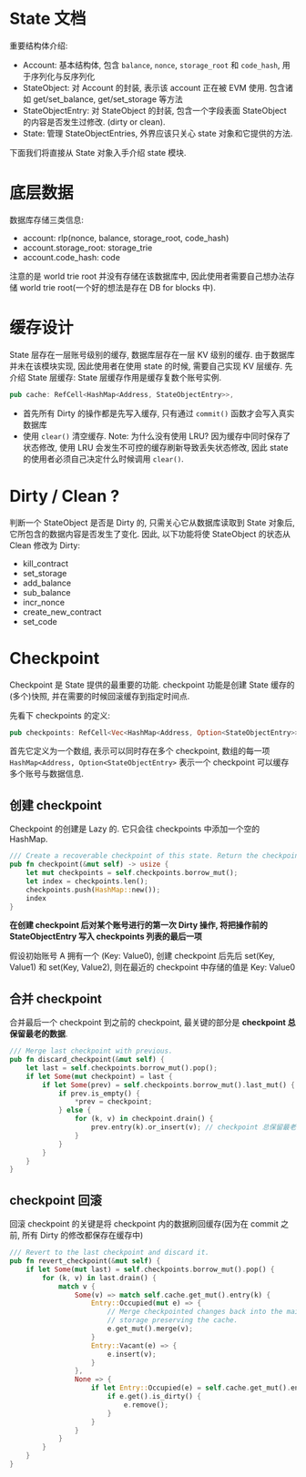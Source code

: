 # State 文档

重要结构体介绍:

- Account: 基本结构体, 包含 `balance`, `nonce`, `storage_root` 和 `code_hash`, 用于序列化与反序列化
- StateObject: 对 Account 的封装, 表示该 account 正在被 EVM 使用. 包含诸如 get/set_balance, get/set_storage 等方法
- StateObjectEntry: 对 StateObject 的封装, 包含一个字段表面 StateObject 的内容是否发生过修改. (dirty or clean).
- State: 管理 StateObjectEntries, 外界应该只关心 state 对象和它提供的方法.

下面我们将直接从 State 对象入手介绍 state 模块.

# 底层数据

数据库存储三类信息:

- account: rlp(nonce, balance, storage_root, code_hash)
- account.storage_root: storage_trie
- account.code_hash: code

注意的是 world trie root 并没有存储在该数据库中, 因此使用者需要自己想办法存储 world trie root(一个好的想法是存在 DB for blocks 中).

# 缓存设计

State 层存在一层账号级别的缓存, 数据库层存在一层 KV 级别的缓存. 由于数据库并未在该模块实现, 因此使用者在使用 state 的时候, 需要自己实现 KV 层缓存. 先介绍 State 层缓存: State 层缓存作用是缓存复数个账号实例.

```rs
pub cache: RefCell<HashMap<Address, StateObjectEntry>>,
```

- 首先所有 Dirty 的操作都是先写入缓存, 只有通过 `commit()` 函数才会写入真实数据库
- 使用 `clear()` 清空缓存. Note: 为什么没有使用 LRU? 因为缓存中同时保存了状态修改, 使用 LRU 会发生不可控的缓存刷新导致丢失状态修改, 因此 state 的使用者必须自己决定什么时候调用 `clear()`.

# Dirty / Clean ?

判断一个 StateObject 是否是 Dirty 的, 只需关心它从数据库读取到 State 对象后, 它所包含的数据内容是否发生了变化. 因此, 以下功能将使 StateObject 的状态从 Clean 修改为 Dirty:

- kill_contract
- set_storage
- add_balance
- sub_balance
- incr_nonce
- create_new_contract
- set_code

# Checkpoint

Checkpoint 是 State 提供的最重要的功能. checkpoint 功能是创建 State 缓存的(多个)快照, 并在需要的时候回滚缓存到指定时间点.

先看下 checkpoints 的定义:

```rs
pub checkpoints: RefCell<Vec<HashMap<Address, Option<StateObjectEntry>>>>,
```

首先它定义为一个数组, 表示可以同时存在多个 checkpoint, 数组的每一项 `HashMap<Address, Option<StateObjectEntry>` 表示一个 checkpoint 可以缓存多个账号与数据信息.

## 创建 checkpoint

Checkpoint 的创建是 Lazy 的. 它只会往 checkpoints 中添加一个空的 HashMap.

```rs
/// Create a recoverable checkpoint of this state. Return the checkpoint index.
pub fn checkpoint(&mut self) -> usize {
    let mut checkpoints = self.checkpoints.borrow_mut();
    let index = checkpoints.len();
    checkpoints.push(HashMap::new());
    index
}
```

**在创建 checkpoint 后对某个账号进行的第一次 Dirty 操作, 将把操作前的 StateObjectEntry 写入 checkpoints 列表的最后一项**

假设初始账号 A 拥有一个 (Key: Value0), 创建 checkpoint 后先后 set(Key, Value1) 和 set(Key, Value2), 则在最近的 checkpoint 中存储的值是 Key: Value0

## 合并 checkpoint

合并最后一个 checkpoint 到之前的 checkpoint, 最关键的部分是 **checkpoint 总保留最老的数据**.

```rs
/// Merge last checkpoint with previous.
pub fn discard_checkpoint(&mut self) {
    let last = self.checkpoints.borrow_mut().pop();
    if let Some(mut checkpoint) = last {
        if let Some(prev) = self.checkpoints.borrow_mut().last_mut() {
            if prev.is_empty() {
                *prev = checkpoint;
            } else {
                for (k, v) in checkpoint.drain() {
                    prev.entry(k).or_insert(v); // checkpoint 总保留最老的数据
                }
            }
        }
    }
}
```

## checkpoint 回滚

回滚 checkpoint 的关键是将 checkpoint 内的数据刷回缓存(因为在 commit 之前, 所有 Dirty 的修改都保存在缓存中)

```rs
/// Revert to the last checkpoint and discard it.
pub fn revert_checkpoint(&mut self) {
    if let Some(mut last) = self.checkpoints.borrow_mut().pop() {
        for (k, v) in last.drain() {
            match v {
                Some(v) => match self.cache.get_mut().entry(k) {
                    Entry::Occupied(mut e) => {
                        // Merge checkpointed changes back into the main account
                        // storage preserving the cache.
                        e.get_mut().merge(v);
                    }
                    Entry::Vacant(e) => {
                        e.insert(v);
                    }
                },
                None => {
                    if let Entry::Occupied(e) = self.cache.get_mut().entry(k) {
                        if e.get().is_dirty() {
                            e.remove();
                        }
                    }
                }
            }
        }
    }
}
```
